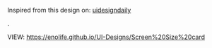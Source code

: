 Inspired from this design on: [uidesigndaily](https://uidesigndaily.com/posts/sketch-screen-size-support-card-notification-info-day-1139)



.



VIEW: https://enolife.github.io/UI-Designs/Screen%20Size%20card
